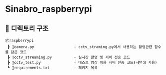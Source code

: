 # Sinabro_raspberrypi

## 📁 디렉토리 구조
```
📦raspberrypi  
 ┣ 📜camera.py                  - cctv_straming.py에서 사용하는 촬영관련 함수를 담은 코드
 ┣ 📜cctv_streaming.py          - 실시간 촬영 및 서버 전송 코드
 ┣ 📜cctv_test.py               - 테스트 영상 이용 서버 전송 코드(시연에 사용)
 ┗ 📜requirements.txt           - 패키지 목록
```
